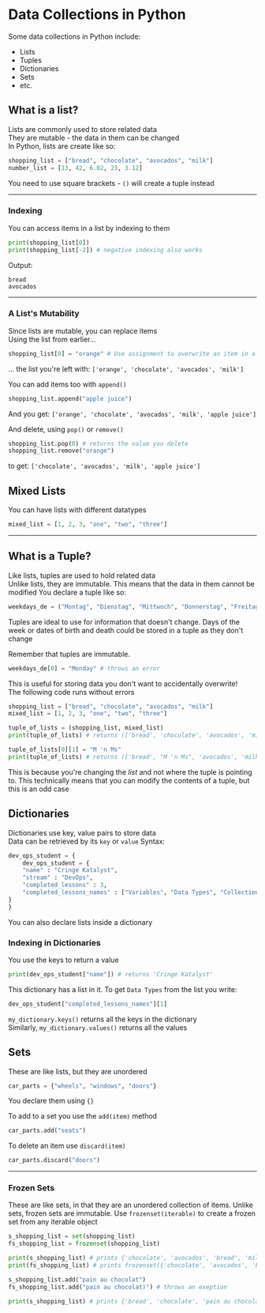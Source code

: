 # Data Collections in Python
Some data collections in Python include:
- Lists
- Tuples
- Dictionaries
- Sets
- etc.

## What is a list?
Lists are commonly used to store related data  
They are mutable - the data in them can be changed  
In Python, lists are create like so:
```python
shopping_list = ["bread", "chocolate", "avocados", "milk"]
number_list = [13, 42, 6.02, 23, 3.12]
```
You need to use square brackets - ``()`` will create a tuple instead  

---
### Indexing
You can access items in a list by indexing to them

```python
print(shopping_list[0])
print(shopping_list[-2]) # negative indexing also works
```
Output:
```
bread
avocados
```
---
### A List's Mutability
Since lists are mutable, you can replace items  
Using the list from earlier...
```python
shopping_list[0] = "orange" # Use assignment to overwrite an item in a list
```
... the list you're left with: ``
['orange', 'chocolate', 'avocados', 'milk']
``

You can add items too with ``append()``
```python
shopping_list.append("apple juice")
```
And you get: ``['orange', 'chocolate', 'avocados', 'milk', 'apple juice']``

And delete, using ``pop()`` or ``remove()``
```python
shopping_list.pop(0) # returns the value you delete
shopping_list.remove("orange")
```
to get: ``['chocolate', 'avocados', 'milk', 'apple juice']``

## Mixed Lists
You can have lists with different datatypes
```python
mixed_list = [1, 2, 3, "one", "two", "three"]
```
---
## What is a Tuple?
Like lists, tuples are used to hold related data  
Unlike lists, they are immutable. This means that the data in them cannot be modified
You declare a tuple like so:
```python
weekdays_de = ("Montag", "Dienstag", "Mittwoch", "Donnerstag", "Freitag")
```
Tuples are ideal to use for information that doesn't change. Days of the week or dates of birth and death could be stored in a tuple as they don't change  

Remember that tuples are immutable.
```python
weekdays_de[0] = "Monday" # throws an error
```

This is useful for storing data you don't want to accidentally overwrite!  
The following code runs without errors
```python
shopping_list = ["bread", "chocolate", "avocados", "milk"]
mixed_list = [1, 2, 3, "one", "two", "three"]

tuple_of_lists = (shopping_list, mixed_list)
print(tuple_of_lists) # returns (['bread', 'chocolate', 'avocados', 'milk'], [1, 2, 3, 'one', 'two', 'three'])

tuple_of_lists[0][1] = "M 'n Ms"
print(tuple_of_lists) # returns (['bread', "M 'n Ms", 'avocados', 'milk'], [1, 2, 3, 'one', 'two', 'three'])
```
This is because you're changing the *list* and not where the tuple is pointing to. This technically means that you can modify the contents of a tuple, but this is an odd case

## Dictionaries
Dictionaries use key, value pairs to store data  
Data can be retrieved by its ``key`` or ``value``
Syntax:
```python
dev_ops_student = {
    dev_ops_student = {
    "name" : "Cringe Katalyst",
    "stream" : "DevOps",
    "completed_lessons" : 3,
    "completed_lessons_names" : ["Variables", "Data Types", "Collections"]
}
}
```

You can also declare lists inside a dictionary

### Indexing in Dictionaries
You use the keys to return a value
```python
print(dev_ops_student["name"]) # returns 'Cringe Katalyst'
```

This dictionary has a list in it. To get ``Data Types`` from the list you write:
```python
dev_ops_student["completed_lessons_names"][1]
```

``my_dictionary.keys()`` returns all the keys in the dictionary  
Similarly, ``my_dictionary.values()`` returns all the values

## Sets
These are like lists, but they are unordered
```python
car_parts = {"wheels", "windows", "doors"}
```
You declare them using ``{}``  

To add to a set you use the ``add(item)`` method
```python
car_parts.add("seats")
```
To delete an item use ``discard(item)``
```python
car_parts.discard("doors")
```
---
### Frozen Sets
These are like sets, in that they are an unordered collection of items. Unlike sets, frozen sets are immutable.
Use ``frozenset(iterable)`` to create a frozen set from any iterable object

```python
s_shopping_list = set(shopping_list)
fs_shopping_list = frozenset(shopping_list)

print(s_shopping_list) # prints {'chocolate', 'avocados', 'bread', 'milk'} as that's the order the original list is in
print(fs_shopping_list) # prints frozenset({'chocolate', 'avocados', 'bread', 'milk'})

s_shopping_list.add("pain au chocolat") 
fs_shopping_list.add("pain au chocolat)") # throws an exeption

print(s_shopping_list) # prints {'bread', 'chocolate', 'pain au chocolat', 'avocados', 'milk'} in any order
```
